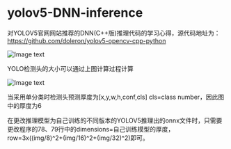 # yolov5-DNN-inference

对YOLOV5官网网站推荐的DNN(C++版)推理代码的学习心得，源代码地址为：https://github.com/doleron/yolov5-opencv-cpp-python

![Image text](https://github.com/zzbbzz626/images/blob/main/1648533010(1).jpg)

YOLO检测头的大小可以通过上图计算过程计算

![Image text](https://github.com/zzbbzz626/images/blob/main/1648533043(1).jpg)

当采用单分类时检测头预测厚度为[x,y,w,h,conf,cls] cls=class number，因此图中的厚度为6

在更改推理模型为自己训练的不同版本的YOLOV5推理出的onnx文件时，只需要更改程序的78、79行中的dimensions=自己训练模型的厚度，row=3x((img/8)^2+(img/16)^2+(img/32)^2)即可。
